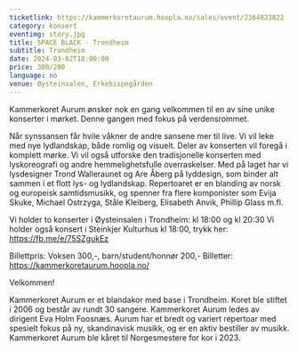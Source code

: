 ```yaml
---
ticketlink: https://kammerkoretaurum.hoopla.no/sales/event/2364823822
category: konsert
eventimg: story.jpg
title: SPACE BLACK - Trondheim
subtitle: Trondheim
date: 2024-03-02T18:00:00
price: 300/200
language: no
venue: Øysteinsalen, Erkebispegården
---
```

Kammerkoret Aurum ønsker nok en gang velkommen til en av sine unike konserter i mørket. Denne gangen med fokus på verdensrommet.

Når synssansen får hvile våkner de andre sansene mer til live. Vi vil leke med nye lydlandskap, både romlig og visuelt. Deler av konserten vil foregå i komplett mørke. Vi vil også utforske den tradisjonelle konserten med lyskoreografi og andre hemmelighetsfulle overraskelser. Med på laget har vi lysdesigner Trond Walleraunet og Are Åberg på lyddesign, som binder alt sammen i et flott lys- og lydlandskap. Repertoaret er en blanding av norsk og europeisk samtidsmusikk, og spenner fra flere komponister som Evija Skuke, Michael Ostrzyga, Ståle Kleiberg, Elisabeth Anvik, Phillip Glass m.fl.

Vi holder to konserter i Øysteinsalen i Trondheim: kl 18:00 og kl 20:30
Vi holder også konsert i Steinkjer Kulturhus kl 18:00, trykk her: https://fb.me/e/75SZgukEz

Billettpris: Voksen 300,-, barn/student/honnør 200,-
Billetter: https://kammerkoretaurum.hoopla.no/

Velkommen!

Kammerkoret Aurum er et blandakor med base i Trondheim. Koret ble stiftet i 2006 og består av rundt 30 sangere. Kammerkoret Aurum ledes av dirigent Eva Holm Foosnæs. Aurum har et bredt og variert repertoar med spesielt fokus på ny, skandinavisk musikk, og er en aktiv bestiller av musikk. Kammerkoret Aurum ble kåret til Norgesmestere for kor i 2023.
